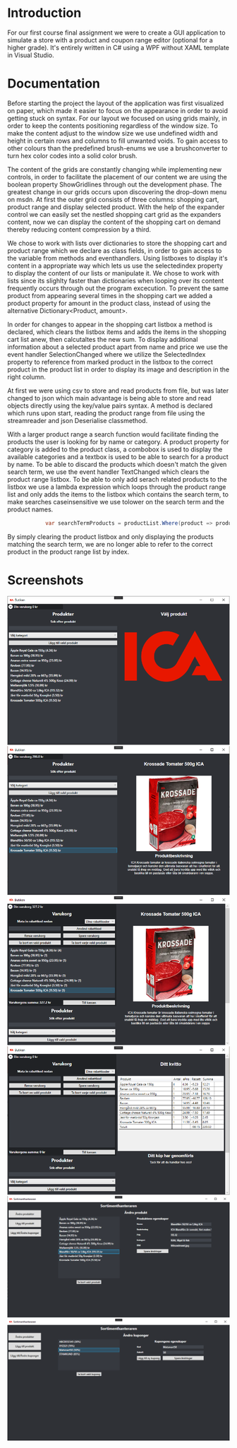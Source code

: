 # Introduction
For our first course final assignment we were to create a GUI application to simulate a store with a product and coupon range editor (optional for a higher grade). 
It's entirely written in C# using a WPF without XAML template in Visual Studio.

# Documentation
Before starting the project the layout of the application was first visualized on paper, which made it easier to focus on the appearance in order to avoid getting stuck on syntax.
For our layout we focused on using grids mainly, in order to keep the contents positioning regardless of the window size.
To make the content adjust to the window size we use undefined width and height in certain rows and columns to fill unwanted voids. 
To gain access to other colours than the predefined brush-enums we use a brushconverter to turn hex color codes into a solid color brush.

The content of the grids are constantly changing while implementing new controls, in order to facilitate the placement of our content we are using the boolean property ShowGridlines through out the development phase.
The greatest change in our grids occurs upon discovering the drop-down menu on msdn.
At first the outer grid consists of three columns: shopping cart, product range and display selected product.
With the help of the expander control we can easily set the nestled shopping cart grid as the expanders content, now we can display the content of the shopping cart on demand thereby reducing content compression by a third.

We chose to work with lists over dictionaries to store the shopping cart and product range which we declare as class fields, in order to gain access to the variable from methods and eventhandlers.
Using listboxes to display it's content in a appropriate way which lets us use the selectedindex property to display the content of our lists or manipulate it.
We chose to work with lists since its slighlty faster than dictionaries when looping over its content frequently occurs through out the program excecution.
To prevent the same product from appearing several times in the shopping cart we added a product property for amount in the product class, instead of using the alternative Dictionary<Product, amount>.

In order for changes to appear in the shopping cart listbox a method is declared, which clears the listbox items and adds the items in the shopping cart list anew, then calcutaltes the new sum.
To display additional information about a selected product apart from name and price we use the event handler SelectionChanged where we utilize the SelectedIndex property to reference from marked product in the listbox to the correct product in the product list in order to display its image and description in the right column.

At first we were using csv to store and read products from file, but was later changed to json which main advantage is being able to store and read objects directly using the key/value pairs syntax. A method is declared which runs upon start, reading the product range from file using the streamreader and json Deserialise classmethod.

With a larger product range a search function would facilitate finding the products the user is looking for by name or category. A product property for category is added to the product class, a combobox is used to display the available categories and a textbox is used to be able to search for a product by name.
To be able to discard the products which doesn't match the given search term, we use the event handler TextChanged which clears the product range listbox. To be able to only add serach related products to the listbox we use a lambda expression which loops through the product range list and only adds the items to the listbox which contains the search term, to make searches caseinsensitive we use tolower on the search term and the product names.

```csharp
            var searchTermProducts = productList.Where(product => product.Title.ToLower().Contains(searchTerm.ToLower()));
```

By simply clearing the product listbox and only displaying the products matching the search term, we are no longer able to refer to the correct product in the product range list by index.

# Screenshots
![](https://github.com/jonaslindell-th/Projektarbete/blob/master/Screenshots/Startup.png?raw=true)
![](https://github.com/jonaslindell-th/Projektarbete/blob/master/Screenshots/SelectedProduct.png?raw=true)
![](https://github.com/jonaslindell-th/Projektarbete/blob/master/Screenshots/Cart.png?raw=true)
![](https://github.com/jonaslindell-th/Projektarbete/blob/master/Screenshots/Checkout.png?raw=true)
![](https://github.com/jonaslindell-th/Projektarbete/blob/master/Screenshots/EditProduct.png?raw=true)
![](https://github.com/jonaslindell-th/Projektarbete/blob/master/Screenshots/EditCoupon.png?raw=true)
